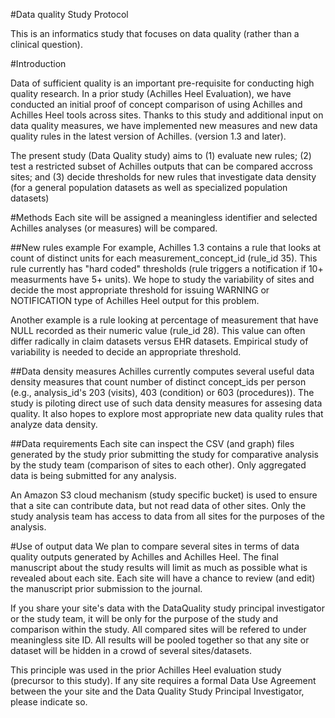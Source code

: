 #Data quality Study Protocol

This is an informatics study that focuses on data quality (rather than a clinical question).

#Introduction

Data of sufficient quality is an important pre-requisite for conducting high quality research. In a prior study (Achilles Heel Evaluation), we have conducted an initial proof of concept comparison of using Achilles and Achilles Heel tools across sites. Thanks to this study and additional input on data quality measures, we have implemented new measures and new data quality rules in the latest version of Achilles. (version 1.3 and later). 

The present study (Data Quality study) aims to (1) evaluate new rules; (2) test a restricted subset of Achilles outputs that can be compared accross sites; and (3) decide thresholds for new rules that investigate data density (for a general population datasets as well as specialized population datasets)

#Methods
Each site will be assigned a meaningless identifier and selected Achilles analyses (or measures) will be compared.

##New rules example
For example, Achilles 1.3 contains a rule that looks at count of distinct units for each measurement_concept_id (rule_id 35). This rule currently has "hard coded" thresholds (rule triggers a notification if 10+ measurments have 5+ units). We hope to study the variability of sites and decide the most appropriate threshold for issuing WARNING or NOTIFICATION type of Achilles Heel output for this problem.

Another example is a rule looking at percentage of measurement that have NULL recorded as their numeric value (rule_id 28). This value can often differ radically in claim datasets versus EHR datasets. Empirical study of variability is needed to decide an appropriate threshold.

##Data density measures
Achilles currently computes several useful data density measures that count number of distinct concept_ids per person (e.g., analysis_id's 203 (visits), 403 (condition) or 603 (procedures)). The study is piloting direct use of such data density measures for assesing data quality. It also hopes to explore most appropriate new data quality rules that analyze data density.

##Data requirements
Each site can inspect the CSV (and graph) files generated by the study prior submitting the study for comparative analysis by the study team (comparison of sites to each other). Only aggregated data is being submitted for any analysis. 

An Amazon S3 cloud mechanism (study specific bucket) is used to ensure that a site can contribute data, but not read data of other sites. Only the study analysis team has access to data from all sites for the purposes of the analysis.


#Use of output data
We plan to compare several sites in terms of data quality outputs generated by Achilles and Achilles Heel. The final manuscript about the study results will limit as much as possible what is revealed about each site. Each site will have a chance to review (and edit) the manuscript prior submission to the journal.

If you share your site's data with the DataQuality study principal investigator or the study team, it will be only for the purpose of the study and comparison within the study. All compared sites will be refered to under meaningless site ID. All results will be pooled together so that any site or dataset will be hidden in a crowd of several sites/datasets.

This principle was used in the prior Achilles Heel evaluation study (precursor to this study). If any site requires a formal Data Use Agreement between the your site and the Data Quality Study Principal Investigator, please indicate so. 

